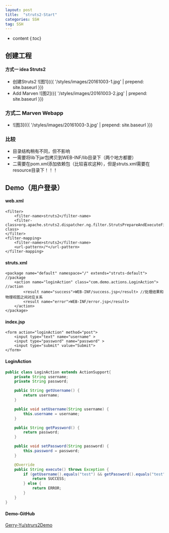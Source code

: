 ```yaml
---
layout: post
title:  "struts2-Start"
categories: SSH
tag: SSH
---
```


* content
{:toc}



## 创建工程

#### 方式一 idea Struts2

+ 创建Struts2
![图1]({{ '/styles/images/20161003-1.jpg' | prepend: site.baseurl  }})
+ Add Marven
![图2]({{ '/styles/images/20161003-2.jpg' | prepend: site.baseurl  }})


### 方式二 Marven Webapp
+ ![图3]({{ '/styles/images/20161003-3.jpg' | prepend: site.baseurl  }})

### 比较
+ 目录结构稍有不同，但不影响
+ 一需要将lib下jar包拷贝到WEB-INF/lib目录下（两个地方都要）
+ 二需要在pom.xml添加依赖包（比较喜欢这种），但是struts.xml需要在resource目录下！！！

## Demo（用户登录）
#### web.xml
```
<filter>
	<filter-name>struts2</filter-name>
    <filter-class>org.apache.struts2.dispatcher.ng.filter.StrutsPrepareAndExecuteFilter</filter-class>
</filter>
<filter-mapping>
	<filter-name>struts2</filter-name>
    <url-pattern>/*</url-pattern>
</filter-mapping>
```
#### struts.xml
```
<package name="default" namespace="/" extends="struts-default"> //package
    <action name="loginAction" class="com.demo.actions.LoginAction"> //action
        <result name="success">WEB-INF/success.jsp</result> //处理结果和物理视图之间对应关系
        <result name="error">WEB-INF/error.jsp</result>
    </action>
</package>
```
#### index.jsp
```
<form action="loginAction" method="post">
	<input type="text" name="username" >
    <input type="password" name="password" >
    <input type="submit" value="Submit">
</form>
```
#### LoginAction
``` java
public class LoginAction extends ActionSupport{
    private String username;
    private String password;

    public String getUsername() {
        return username;
    }

    public void setUsername(String username) {
        this.username = username;
    }

    public String getPassword() {
        return password;
    }

    public void setPassword(String password) {
        this.password = password;
    }

    @Override
    public String execute() throws Exception {
        if (getUsername().equals("test") && getPassword().equals("test")) {
            return SUCCESS;
        } else {
            return ERROR;
        }
    }
}
```
#### Demo-GitHub
[Gerry-Yu/strurs2Demo](https://github.com/Gerry-Yu/struts2Demo)




